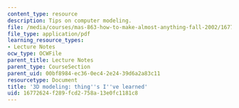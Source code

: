 ```yaml
---
content_type: resource
description: Tips on computer modeling.
file: /media/courses/mas-863-how-to-make-almost-anything-fall-2002/16772624f289fcd2758a13e0fc1181c8_3dmodeling.pdf
file_type: application/pdf
learning_resource_types:
- Lecture Notes
ocw_type: OCWFile
parent_title: Lecture Notes
parent_type: CourseSection
parent_uid: 00bf8984-ec36-0ec4-2e24-39d6a2a83c11
resourcetype: Document
title: '3D modeling: thing''s I''ve learned'
uid: 16772624-f289-fcd2-758a-13e0fc1181c8
---
```

